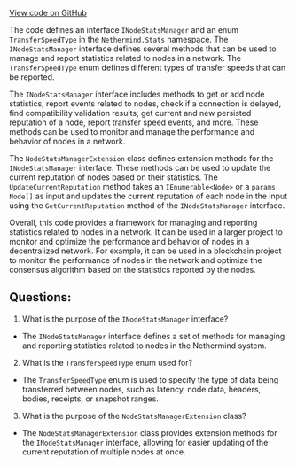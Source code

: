 [View code on GitHub](https://github.com/nethermindeth/nethermind/Nethermind.Network.Stats/INodeStatsManager.cs)

The code defines an interface `INodeStatsManager` and an enum `TransferSpeedType` in the `Nethermind.Stats` namespace. The `INodeStatsManager` interface defines several methods that can be used to manage and report statistics related to nodes in a network. The `TransferSpeedType` enum defines different types of transfer speeds that can be reported.

The `INodeStatsManager` interface includes methods to get or add node statistics, report events related to nodes, check if a connection is delayed, find compatibility validation results, get current and new persisted reputation of a node, report transfer speed events, and more. These methods can be used to monitor and manage the performance and behavior of nodes in a network.

The `NodeStatsManagerExtension` class defines extension methods for the `INodeStatsManager` interface. These methods can be used to update the current reputation of nodes based on their statistics. The `UpdateCurrentReputation` method takes an `IEnumerable<Node>` or a `params Node[]` as input and updates the current reputation of each node in the input using the `GetCurrentReputation` method of the `INodeStatsManager` interface.

Overall, this code provides a framework for managing and reporting statistics related to nodes in a network. It can be used in a larger project to monitor and optimize the performance and behavior of nodes in a decentralized network. For example, it can be used in a blockchain project to monitor the performance of nodes in the network and optimize the consensus algorithm based on the statistics reported by the nodes.
## Questions: 
 1. What is the purpose of the `INodeStatsManager` interface?
- The `INodeStatsManager` interface defines a set of methods for managing and reporting statistics related to nodes in the Nethermind system.

2. What is the `TransferSpeedType` enum used for?
- The `TransferSpeedType` enum is used to specify the type of data being transferred between nodes, such as latency, node data, headers, bodies, receipts, or snapshot ranges.

3. What is the purpose of the `NodeStatsManagerExtension` class?
- The `NodeStatsManagerExtension` class provides extension methods for the `INodeStatsManager` interface, allowing for easier updating of the current reputation of multiple nodes at once.